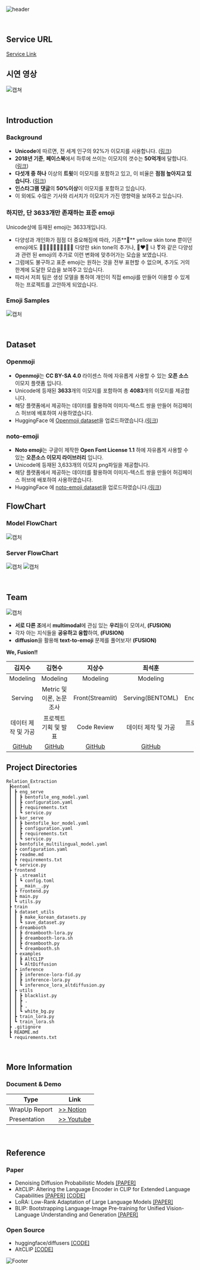 ![header](https://capsule-render.vercel.app/api?type=waving&color=gradient&customColorList=1&height=250&section=header&text=어떤%20이모지를%20갖고%20싶어?%20Text-to-Emoji!&fontSize=40)

<br>

## Service URL

[Service Link](http://49.50.165.163:30002/)

## 시연 영상

![캡쳐](https://user-images.githubusercontent.com/43758562/217693126-4a9a7359-b462-4a47-876e-4056fd8364c7.gif)

<br>

## Introduction

### Background

- **Unicode**에 따르면, 전 세계 인구의 92%가 이모지를 사용합니다. ([링크](https://pumble.com/learn/communication/emoji-statistics-internal-communication/))
- **2018년 기준**, **페이스북**에서 하루에 쓰이는 이모지의 갯수는 **50억개**에 달합니다. ([링크](https://blog.emojipedia.org/5-billion-emojis-sent-daily-on-messenger/))
- **다섯개 중 하나** 이상의 **트윗**이 이모지를 포함하고 있고, 이 비율은 **점점 높아지고 있습니다.** ([링크](https://blog.emojipedia.org/top-emoji-trends-of-2021/))
- **인스타그램** **댓글**의 **50%이상**이 이모지를 포함하고 있습니다.
- 이 외에도 수많은 기사와 리서치가 이모지가 가진 영향력을 보여주고 있습니다.

### 하지만, 단 3633개만 존재하는 표준 emoji

Unicode상에 등재된 emoji는 3633개입니다.

- 다양성과 개인화가 점점 더 중요해짐에 따라, 기존**🧑** yellow skin tone 뿐이던 emoji에도 **🧑🏿🧑🏾🧑🏽🧑🏼🧑🏻** 다양한 skin tone의 추가나, 👨‍❤️‍👨 나 ⚧️와 같은 다양성과 관련 된 emoji의 추가로 이런 변화에 맞추어가는 모습을 보였습니다.
- 그럼에도 불구하고 표준 emoji는 원하는 것을 전부 표현할 수 없으며, 추가도 거의 한계에 도달한 모습을 보여주고 있습니다.
- 따라서 저희 팀은 생성 모델을 통하여 개인이 직접 emoji를 만들어 이용할 수 있게 하는 프로젝트를 고안하게 되었습니다.

### Emoji Samples

![캡처](https://user-images.githubusercontent.com/43758562/217686443-6c25df44-ea48-44d9-b30a-7224c1390748.png)

<br>

## Dataset

### Openmoji

- **Openmoji**는 **CC BY-SA 4.0** 라이센스 하에 자유롭게 사용할 수 있는 **오픈 소스** 이모지 플랫폼 입니다.
- Unicode에 등재된 **3633**개의 이모지를 포함하여 총 **4083**개의 이모지를 제공합니다.
- 해당 플랫폼에서 제공하는 데이터를 활용하여 이미지-텍스트 쌍을 만들어 허깅페이스 허브에 배포하여 사용하였습니다.
- HuggingFace 에 [Openmoji dataset](https://openmoji.org/)을 업로드하였습니다.([링크](https://huggingface.co/datasets/soypablo/Emoji_Dataset-Openmoji))

### noto-emoji

- **Noto emoji**는 구글이 제작한 **Open Font License 1.1** 하에 자유롭게 사용할 수 있는 **오픈소스 이모지 라이브러리** 입니다.
- Unicode에 등재된 3,633개의 이모지 png파일을 제공합니다.
- 해당 플랫폼에서 제공하는 데이터를 활용하여 이미지-텍스트 쌍을 만들어 허깅페이스 허브에 배포하여 사용하였습니다.
- HuggingFace 에 [noto-emoji dataset](https://github.com/googlefonts/noto-emoji)을 업로드하였습니다.([링크](https://huggingface.co/datasets/kuotient/noto-emoji-dataset))

## FlowChart

### Model FlowChart

![캡처](https://user-images.githubusercontent.com/43758562/217688705-3740b46c-dfe9-4b38-ae76-daf0e9237474.png)

### Server FlowChart

![캡처](https://user-images.githubusercontent.com/43758562/217688927-0febeae5-61b8-4014-be4a-0d7aaa3a2a1b.png)
![캡처](https://user-images.githubusercontent.com/43758562/217688936-e44c35de-574f-4880-8be1-15b1412bf396.png)

<br>

## Team

![캡처](https://user-images.githubusercontent.com/43758562/217689917-80c307d7-512b-451f-a0ac-4992cb234dff.png)

- **서로 다른 조**에서 **multimodal**에 관심 있는 **우리**들이 모여서, **(FUSION)**
- 각자 아는 지식들을 **공유하고 융합**하여, **(FUSION)**
- **diffusion**을 활용해 **text-to-emoji** 문제를 풀어보자! **(FUSION)**

**We, Fusion!!**

|                     김지수                     |                 김현수                 |                지상수                 |                 최석훈                 |                   최혜원                   |
| :--------------------------------------------: | :------------------------------------: | :-----------------------------------: | :------------------------------------: | :----------------------------------------: |
|                    Modeling                    |                Modeling                |               Modeling                |                Modeling                |                  Modeling                  |
|                    Serving                     |       Metric 및 이론, 논문 조사        |           Front(Streamlit)            |            Serving(BENTOML)            |         Multi Encoder(AltCLIP-m9)          |
|              데이터 제작 및 가공               |         프로젝트 기획 및 발표          |              Code Review              |          데이터 제작 및 가공           |           프로젝트 기획 및 발표            |
| [GitHub](https://github.com/kuotient/kuotient) | [GitHub](https://github.com/gustn9609) | [GitHub](https://github.com/ggb04110) | [GitHub](https://github.com/soypabloo) | [GitHub](https://github.com/soohi0/soohi0) |

## Project Directories
```
Relation_Extraction
 ┣bentoml
 ┃ ┣ eng_serve
 ┃ ┃ ┣ bentofile_eng_model.yaml
 ┃ ┃ ┣ configuration.yaml
 ┃ ┃ ┣ requirements.txt
 ┃ ┃ ┗ service.py
 ┃ ┣ kor_serve
 ┃ ┃ ┣ bentofile_kor_model.yaml
 ┃ ┃ ┣ configuration.yaml
 ┃ ┃ ┣ requirements.txt
 ┃ ┃ ┗ service.py
 ┃ ┣ bentofile_multilingual_model.yaml
 ┃ ┣ configuration.yaml
 ┃ ┣ readme.md
 ┃ ┣ requirements.txt
 ┃ ┗ service.py
 ┣ frontend
 ┃ ┣ .streamlit
 ┃ ┃ ┗ config.toml
 ┃ ┣ __main__.py
 ┃ ┣ frontend.py
 ┃ ┣ main.py
 ┃ ┗ utils.py
 ┣ train
 ┃ ┣ dataset_utils
 ┃ ┃ ┣ make_korean_datasets.py
 ┃ ┃ ┗ save_dataset.py
 ┃ ┣ dreambooth
 ┃ ┃ ┣ dreambooth-lora.py
 ┃ ┃ ┣ dreambooth-lora.sh
 ┃ ┃ ┣ dreambooth.py
 ┃ ┃ ┗ dreambooth.sh
 ┃ ┣ examples
 ┃ ┃ ┣ AltCLIP
 ┃ ┃ ┗ AltDiffusion
 ┃ ┣ inference
 ┃ ┃ ┣ inference-lora-fid.py
 ┃ ┃ ┣ inference-lora.py
 ┃ ┃ ┗ inference_lora_altdiffusion.py
 ┃ ┣ utils
 ┃ ┃ ┣ blacklist.py
 ┃ ┃ ┣ .
 ┃ ┃ ┣ .
 ┃ ┃ ┗ white_bg.py
 ┃ ┣ train_lora.py
 ┃ ┗ train_lora.sh
 ┣ .gitignore
 ┣ README.md
 ┗ requirements.txt
```

<br>

## More Information

### Document & Demo

| Type          | Link                                                                                           |
| ------------- | ---------------------------------------------------------------------------------------------- |
| WrapUp Report | [>> Notion](https://ebony-dime-3e7.notion.site/Text-to-Emoji-d248a750462447689fb6765335d829f8) |
| Presentation  | [>> Youtube](https://youtu.be/87ppOPYoRxY)                                                     |

<br>

## Reference

### Paper

- Denoising Diffusion Probabilistic Models [[PAPER]](https://arxiv.org/abs/2006.11239)
- AltCLIP: Altering the Language Encoder in CLIP for Extended Language Capabilities [[PAPER]](https://arxiv.org/pdf/2211.06679v2.pdf) [[CODE]](https://github.com/flagai-open/flagai)
- LoRA: Low-Rank Adaptation of Large Language Models [[PAPER]](https://arxiv.org/abs/2106.09685)
- BLIP: Bootstrapping Language-Image Pre-training for Unified
  Vision-Language Understanding and Generation [[PAPER]](https://arxiv.org/abs/2201.12086)

### Open Source

- huggingface/diffusers [[CODE]](https://github.com/huggingface/diffusers)
- AltCLIP [[CODE]](https://github.com/flagai-open/flagai)

![Footer](https://capsule-render.vercel.app/api?type=waving&color=gradient&customColorList=1&height=200&section=footer)
